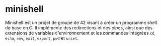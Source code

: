 # minishell

Minishell est un projet de groupe de 42 visant à créer un programme shell de base en C. Il implémente des redirections et des pipes, ainsi que des extensions de variables d'environnement et les commandes intégrées `cd`, `echo`, `env`, `exit`, `export`, `pwd` et `unset`.
